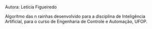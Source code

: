 Autora: Letícia Figueiredo

Algorítmo das n rainhas desenvolvido para a disciplina de Inteligência Artificial, para o curso de Engenharia de Controle e Automação, UFOP.